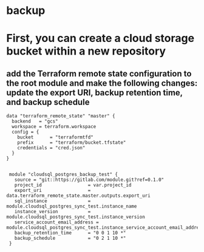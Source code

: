 # backup

# First, you can create a cloud storage bucket within a new repository

## add the Terraform remote state configuration to the root module and make the following changes: update the export URI, backup retention time, and backup schedule
```hcl
data "terraform_remote_state" "master" {
  backend   = "gcs"
  workspace = terraform.workspace
  config = {
    bucket      = "terraformtfd"
    prefix      = "terraform/bucket.tfstate"
    credentials = "cred.json"
  }
}


 module "cloudsql_postgres_backup_test" {
   source = "git::https://gitlab.com/module.git?ref=0.1.0"
   project_id                 = var.project_id
   export_uri                 = data.terraform_remote_state.master.outputs.export_uri
   sql_instance               = module.cloudsql_postgres_sync_test.instance_name
   instance_version           = module.cloudsql_postgres_sync_test.instance_version
   service_account_email_address = module.cloudsql_postgres_sync_test.instance_service_account_email_address
   backup_retention_time      = "0 0 1 10 *"
   backup_schedule            = "0 2 1 10 *"
 }

```



